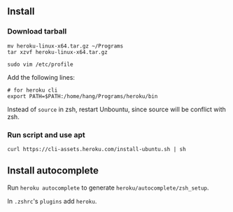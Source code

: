 ## Install

### Download tarball


```
mv heroku-linux-x64.tar.gz ~/Programs
tar xzvf heroku-linux-x64.tar.gz
```

```
sudo vim /etc/profile
```

Add the following lines:

```
# for heroku cli
export PATH=$PATH:/home/hang/Programs/heroku/bin   
```

Instead of `source` in zsh, restart Unbountu, since source will be conflict with zsh.

### Run script and use apt

```
curl https://cli-assets.heroku.com/install-ubuntu.sh | sh
```

## Install autocomplete

Run `heroku autocomplete` to generate `heroku/autocomplete/zsh_setup`.

In `.zshrc`'s `plugins` add `heroku`.